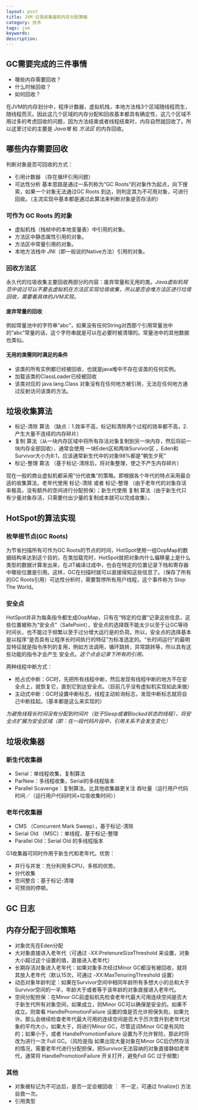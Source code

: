 ```yaml
---
layout: post
title: JVM 垃圾收集器和内存分配策略
category: 技术
tags: jvm
keywords:
description:
---
```



## GC需要完成的三件事情

* 哪些内存需要回收？
* 什么时候回收？
* 如何回收？

在JVM的内存划分中，程序计数器，虚拟机栈，本地方法栈3个区域随线程而生，随线程而灭。因此这几个区域的内存分配和回收基本都具有确定性，这几个区域不用过多的考虑回收的问题，因为方法结束或者线程结束时，内存自然就回收了。所以这里讨论的主要是 *Java堆* 和 *方法区* 的内存回收。

## 哪些内存需要回收

判断对象是否可回收的方式：

* 引用计数器 （存在循环引用问题）
* 可达性分析  基本思路是通过一系列称为“GC Roots”的对象作为起点，向下搜索，如果一个对象无法通过GC Roots 到达，则判定其为不可用对象，可进行回收。（主流实现中基本都是通过此算法来判断对象是否存活的）

### 可作为 GC Roots 的对象

* 虚拟机栈（栈帧中的本地变量表）中引用的对象。
* 方法区中静态属性引用的对象。
* 方法区中常量引用的对象。
* 本地方法栈中 JNI（即一般说的Native方法）引用的对象。

### 回收方法区

永久代的垃圾收集主要回收两部分的内容：废弃常量和无用的类。_Java虚拟机规范中说过可以不要去虚拟机在方法区实现垃圾收集，所以是否会堆方法区进行垃圾回收，需要看具体的JVM实现。_

#### 废弃常量的回收
例如常量池中的字符串“abc”，如果没有任何String对西那个引用常量池中的“abc”常量的话，这个字符串就是可以在必要时被清理的。常量池中的其他数据也类似。

#### 无用的类需同时满足的条件
* 该类的所有实例都已经被回收，也就是java堆中不存在该类的任何实例。
* 加载该类的ClassLoader已经被回收
* 该类对应的 java.lang.Class 对象没有在任何地方被引用，无法在任何地方通过反射访问该类的方法。

## 垃圾收集算法

* 标记-清除 算法 （缺点：1.效率不高，标记和清除两个过程的效率都不高，2. 产生大量不连续的内存碎片）
* 复制 算法（从一块内存区域中将所有存活对象复制到另一块内存，然后将前一块内存全部回收），通常会使用 一块Eden区和两块Survivor区 ，Eden和Survivor大小为8:1，应该通常新生代中的对象98%都是“朝生夕死”
* 标记-整理 算法 （基于标记-清除后，将对象整理，使之不产生内存碎片）

现在一般的商业虚拟机都采用“分代收集”的策略。即根据各个年代的特点采用最合适的收集算法，老年代使用 标记-清除 或者 标记-整理 （由于老年代的对象存活率极高，没有额外的空间进行分配担保）；新生代使用 复制 算法（由于新生代只有少量对象存活，只需要付出少量的复制成本就可以完成收集）。

## HotSpot的算法实现
### 枚举根节点(GC Roots)
为节省扫描所有可作为GC Roots的节点的时间，HotSpot使用一组OopMap的数据结构来达到这个目的，在类加载完时，HotSpot就把对象内什么偏移量上是什么类型的数据计算发出来，在JIT编译过成中，也会在特定的位置记录下栈和寄存器中哪些位置是引用。这样，GC在扫描时就可以直接得知这些信息了。（保存了所有的GC Roots引用）可达性分析时，需要暂停所有用户线程，这个事件称为 Stop The World。

### 安全点
HotSpot并非为每条指令都生成OopMap，只有在“特定的位置”记录这些信息，这些位置被称为“安全点”（SafePoint），安全点的选择既不能太少以至于让GC等待时间长，也不能过于频繁以至于过分增大运行是的负荷。所以，安全点的选择基本是以程序“是否具有让程序长时间执行的特征”为标准选定的。“长时间运行”的最明显特征就是指令序列的复用，例如方法调用，循环跳转，异常跳转等，所以具有这些功能的指令才会产生 安全点。_这个点会记录下所有的引用。_

两种线程中断方式：

* 抢占式中断：GC时，先把所有线程中断，然后发现有线程中断的地方不在安全点上，就恢复它，直到它到达安全点。（目前几乎没有虚拟机实现如此来做）
* 主动式中断：GC时设置中断标志，线程主动轮询标志，发现中断标志就将自己中断挂起。（基本都是这么来实现的）

_为避免线程长时间没有分配到时间片（处于Sleep或者Blocked状态的线程），将安全点扩展为安全区域（即：在一段代码片段中，引用关系不会发生变化）_

## 垃圾收集器

### 新生代收集器

* Serial：单线程收集，复制算法
* ParNew：多线程收集，Serial的多线程版本
* Parallel Scavenge：复制算法。比其他收集器更关注 吞吐量（运行用户代码时间／（运行用户代码时间+垃圾收集时间））

### 老年代收集器

* CMS （Concurrent Mark Sweep），基于标记-清除
* Serial Old （MSC）：单线程，基于标记-整理
* Parallel Old：Serial Old 的多线程版本

G1收集器可同时作用于新生代和老年代。优势：

* 并行与并发：充分利用多CPU，多核的优势。
* 分代收集
* 空间整合：基于标记-清理
* 可预测的停顿。

## GC 日志

## 内存分配于回收策略

* 对象优先在Eden分配
* 大对象直接进入老年代（可通过 -XX:PretenureSizeThreshold 来设置，对象大小超过这个设置的值，直接进入老年代）
* 长期存活对象进入老年代：如果对象多次经过Minor GC都没有被回收，就将其放入老年代（默认15次，可通过 -XX:MaxTenuringThreshold 设置）
* 动态对象年龄判定：如果在Survivor空间中相同年龄所有多想大小的总和大于Survivor空间的一半，年龄大于或者等于该年龄的对象直接进入老年代。
* 空间分配担保：在Minor GC前虚拟机先检查老年代最大可用连续空间是否大于新生代所有对象空间，如果成立，则Minor GC可以确保是安全的。如果不成立。则查看 HandlePromotionFailure 设置的值是否允许担保失败。如果允许。那么会继续检查老年代最大可用的连续空间是否大于历次晋升到老年代对象的平均大小，如果大于，将进行Minor GC，尽管这词Minor GC是有风险的；如果小于，或者 HandlePromotionFailure 设置为不允许冒险，那此时将改为进行一次 Full GC。（风险是指 如果出现大量对象在Minor GC后仍然存活的情况，需要老年代进行分配担保，把Survivor无法容纳的对象直接静如老年代，通常将 HandlePromotionFailure 开关打开，避免Full GC 过于频繁）

### 其他

* 对象被标记为不可达后，是否一定会被回收 ： 不一定，可通过 finalize() 方法自救一次。
* 引用类型
